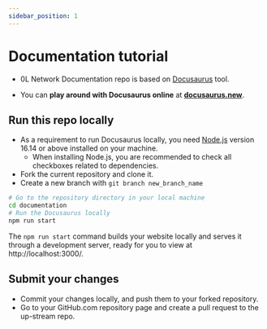 ```yaml
---
sidebar_position: 1
---
```


# Documentation tutorial

- 0L Network Documentation repo is based on [Docusaurus](https://docusaurus.io/) tool.

- You can **play around with Docusaurus online** at **[docusaurus.new](https://docusaurus.new)**.

## Run this repo locally

- As a requirement to run Docusaurus locally, you need [Node.js](https://nodejs.org/en/download/) version 16.14 or above installed on your machine.
  - When installing Node.js, you are recommended to check all checkboxes related to dependencies.
- Fork the current repository and clone it.
- Create a new branch with `git branch new_branch_name`

```bash
# Go to the repository directory in your local machine
cd documentation
# Run the Docusaurus locally
npm run start
```

The `npm run start` command builds your website locally and serves it through a development server, ready for you to view at http://localhost:3000/.

## Submit your changes

- Commit your changes locally, and push them to your forked repository.
- Go to your GitHub.com repository page and create a pull request to the up-stream repo.
